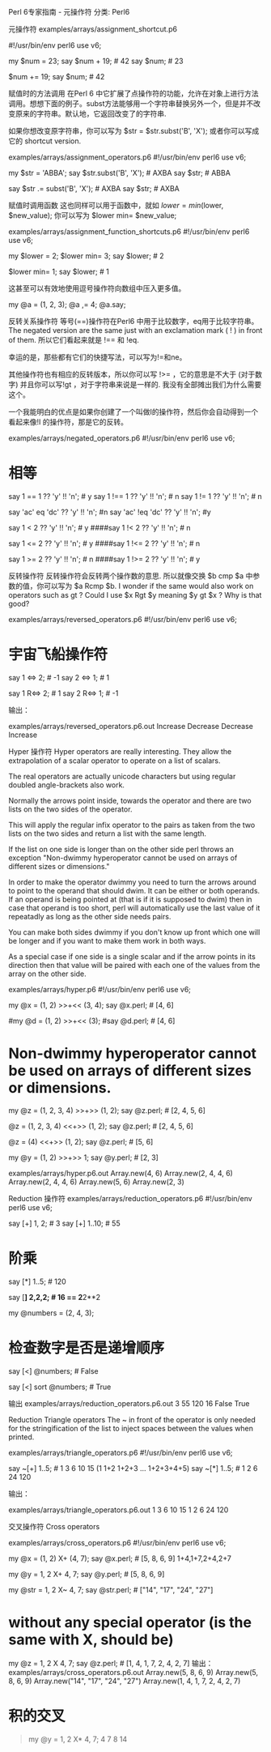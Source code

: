 Perl 6专家指南 - 元操作符
分类: Perl6



元操作符
examples/arrays/assignment_shortcut.p6

#!/usr/bin/env perl6
use v6;

my $num = 23;
say $num + 19;        # 42
say $num;                  # 23

$num += 19;
say $num;                  # 42


赋值时的方法调用
在Perl 6 中它扩展了点操作符的功能，允许在对象上进行方法调用。想想下面的例子。subst方法能够用一个字符串替换另外一个，但是并不改变原来的字符串。默认地，它返回改变了的字符串.

如果你想改变原字符串，你可以写为 $str = $str.subst('B', 'X'); 或者你可以写成它的 shortcut version.

examples/arrays/assignment_operators.p6
#!/usr/bin/env perl6
use v6;

my $str = 'ABBA';
say $str.subst('B', 'X');      # AXBA
say $str;                                      # ABBA


say $str .= subst('B', 'X'); # AXBA
say $str;                                      # AXBA

赋值时调用函数
这也同样可以用于函数中，就如 $lower = min($lower, $new_value); 你可以写为 $lower min= $new_value;

examples/arrays/assignment_function_shortcuts.p6
#!/usr/bin/env perl6
use v6;


my $lower = 2;
$lower min= 3;
say $lower;                # 2

$lower min= 1;
say $lower;                # 1

这甚至可以有效地使用逗号操作符向数组中压入更多值。

  my @a = (1, 2, 3);
  @a ,= 4;
  @a.say;
 
  反转关系操作符
等号(==)操作符在Perl6 中用于比较数字，eq用于比较字符串。 The negated version are the same just with an exclamation mark ( ! ) in front of them. 所以它们看起来就是 !== 和 !eq.

幸运的是，那些都有它们的快捷写法，可以写为!=和ne。

其他操作符也有相应的反转版本，所以你可以写 !>= ，它的意思是不大于 (对于数字) 并且你可以写!gt ，对于字符串来说是一样的. 我没有全部摊出我们为什么需要这个。

一个我能明白的优点是如果你创建了一个叫做I的操作符，然后你会自动得到一个看起来像!I 的操作符，那是它的反转。

examples/arrays/negated_operators.p6
#!/usr/bin/env perl6
use v6;

# 相等
say 1 ==  1 ?? 'y' !! 'n'; # y
say 1 !== 1 ?? 'y' !! 'n'; # n
say 1 !=  1 ?? 'y' !! 'n'; # n

say 'ac' eq  'dc' ?? 'y' !! 'n'; #n
say 'ac' !eq 'dc' ?? 'y' !! 'n'; #y

say 1 <  2  ?? 'y' !! 'n'; # y
####say 1 !< 2  ?? 'y' !! 'n'; # n

say 1 <=  2  ?? 'y' !! 'n'; # y
####say 1 !<= 2  ?? 'y' !! 'n'; # n

say 1 >=  2  ?? 'y' !! 'n'; # n
####say 1 !>= 2  ?? 'y' !! 'n'; # y

反转操作符
反转操作符会反转两个操作数的意思. 所以就像交换 $b cmp $a 中参数的值，你可以写为 $a Rcmp $b.
I wonder if the same would also work on operators such as gt ? Could I use $x Rgt $y meaning $y gt $x ? Why is that good?

examples/arrays/reversed_operators.p6
#!/usr/bin/env perl6
use v6;

# 宇宙飞船操作符
say 1 <=> 2;  # -1
say 2 <=> 1;  # 1

say 1 R<=> 2;  # 1
say 2 R<=> 1;  # -1

输出：

examples/arrays/reversed_operators.p6.out
Increase
Decrease
Decrease
Increase

Hyper 操作符
Hyper operators are really interesting. They allow the extrapolation of a scalar operator to operate on a list of scalars.

The real operators are actually unicode characters but using regular doubled angle-brackets also work.

Normally the arrows point inside, towards the operator and there are two lists on the two sides of the operator.

This will apply the regular infix operator to the pairs as taken from the two lists on the two sides and return a list with the same length.

If the list on one side is longer than on the other side perl throws an exception "Non-dwimmy hyperoperator cannot be used on arrays of different sizes or dimensions."

In order to make the operator dwimmy you need to turn the arrows around to point to the operand that should dwim. It can be either or both operands. If an operand is being pointed at (that is if it is supposed to dwim) then in case that operand is too short, perl will automatically use the last value of it repeatadly as long as the other side needs pairs.

You can make both sides dwimmy if you don't know up front which one will be longer and if you want to make them work in both ways.

As a special case if one side is a single scalar and if the arrow points in its direction then that value will be paired with each one of the values from the array on the other side.

examples/arrays/hyper.p6
#!/usr/bin/env perl6
use v6;

my @x = (1, 2) >>+<< (3, 4);
say @x.perl;  # [4, 6]

#my @d = (1, 2) >>+<< (3);
#say @d.perl;  # [4, 6]
# Non-dwimmy hyperoperator cannot be used  on arrays of different sizes or dimensions.

my @z = (1, 2, 3, 4) >>+>> (1, 2);
say @z.perl;          # [2, 4, 5, 6]


@z = (1, 2, 3, 4) <<+>> (1, 2);
say @z.perl;          # [2, 4, 5, 6]

@z = (4) <<+>> (1, 2);
say @z.perl;          # [5, 6]


my @y = (1, 2) >>+>> 1;
say @y.perl;          # [2, 3]

examples/arrays/hyper.p6.out
Array.new(4, 6)
Array.new(2, 4, 4, 6)
Array.new(2, 4, 4, 6)
Array.new(5, 6)
Array.new(2, 3)

Reduction 操作符
examples/arrays/reduction_operators.p6
#!/usr/bin/env perl6
use v6;

say [+] 1, 2;    # 3
say [+] 1..10;  # 55

# 阶乘
say [*] 1..5;    # 120

say [**] 2,2,2; # 16      == 2**2**2

my @numbers = (2, 4, 3);

# 检查数字是否是递增顺序
say [<] @numbers;          # False   

say [<] sort @numbers; # True

输出
examples/arrays/reduction_operators.p6.out
3
55
120
16
False
True

Reduction Triangle operators
The ~ in front of the operator is only needed for the stringification of the list to inject spaces between the values when printed.

examples/arrays/triangle_operators.p6
#!/usr/bin/env perl6
use v6;

say ~[\+] 1..5;  # 1 3 6 10 15 (1 1+2 1+2+3 ... 1+2+3+4+5)
say ~[\*] 1..5;  # 1 2 6 24 120

输出：

examples/arrays/triangle_operators.p6.out
1 3 6 10 15
1 2 6 24 120


交叉操作符 Cross operators

examples/arrays/cross_operators.p6
#!/usr/bin/env perl6
use v6;

my @x = (1, 2) X+ (4, 7);
say @x.perl;              # [5, 8, 6, 9] 1+4,1+7,2+4,2+7


my @y = 1, 2 X+ 4, 7;
say @y.perl;              # [5, 8, 6, 9]


my @str = 1, 2 X~ 4, 7;
say @str.perl;              # ["14", "17", "24", "27"]

# without any special operator  (is the same with X, should be)
my @z = 1, 2 X 4, 7;
say @z.perl;                  # [1, 4, 1, 7, 2, 4, 2, 7]
输出：
examples/arrays/cross_operators.p6.out
Array.new(5, 8, 6, 9)
Array.new(5, 8, 6, 9)
Array.new("14", "17", "24", "27")
Array.new(1, 4, 1, 7, 2, 4, 2, 7)

# 积的交叉
> my @y = 1, 2 X* 4, 7;
4 7 8 14